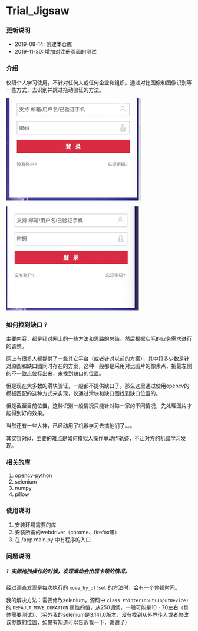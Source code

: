 # Trial_Jigsaw

### 更新说明
- 2019-08-14: 创建本仓库
- 2019-11-30: 增加对注册页面的测试

### 介绍

仅限个人学习使用，不针对任何人或任何企业和组织。通过对比图像和图像识别等一些方式，去识别并跳过拖动验证的方法。

![](media/demo2.gif)

![](media/demo1.gif)

### 如何找到缺口？

主要内容，都是针对网上的一些方法和思路的总结。然后根据实际的业务需求进行的调整。

网上有很多人都提供了一些其它平台（或者针对以前的方案），其中打多少数是针对原图和缺口图同时存在的方案，这种一般都是采用对比图片的像素点，把最左侧的不一致点位标出来，来找到缺口的位置。

但是现在大多数的滑块验证，一般都不提供缺口了。那么这里通过使用opencv的模板匹配的这种方式来实现，仅通过滑块和缺口图找到缺口位置的。

但是截至目前位置，这种识别一般情况只能针对每一家的不同情况，先处理图片才能得到好的效果。

当然还有一些大神，已经动用了机器学习去搞他们了。。。

其实针对jd，主要的难点是如何模拟人操作单动作轨迹，不让对方的机器学习发现。

### 相关的库

1. opencv-python
2. selenium
3. numpy
4. pillow

### 使用说明

1. 安装环境需要的库
2. 安装所需的webdriver（chrome、firefox等）
3. 在 /app.main.py 中有程序的入口

### 问题说明

##### 1. 实际拖拽操作的时候，发现滑动会出现卡顿的情况。

经过调查发现是每次执行的 `move_by_offset` 的方法时，会有一个停顿时间。

我的解决方法：需要修改selenium，源码中 `class PointerInput(InputDevice)` 的 `DEFAULT_MOVE_DURATION` 属性的值，从250调低，一般可能是10 - 70左右（具体需要测试）。（另外我的selenium是3.141.0版本，没有找到从外界传入或者修改该参数的位置，如果有知道可以告诉我一下，谢谢了）
